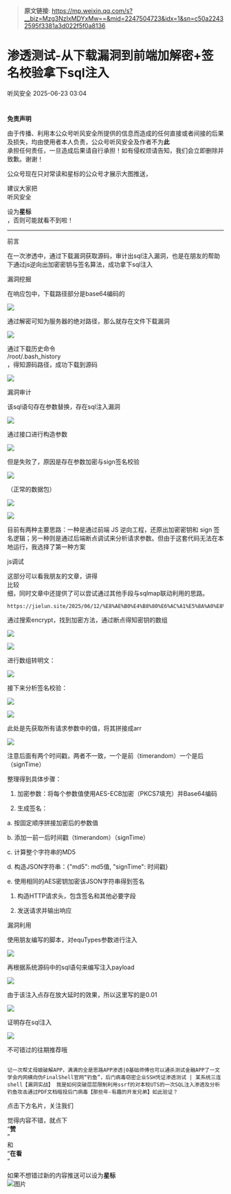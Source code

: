 > **原文链接**: https://mp.weixin.qq.com/s?__biz=Mzg3NzIxMDYxMw==&mid=2247504723&idx=1&sn=c50a22432595f3381a3d022f5f0a8136

#  渗透测试-从下载漏洞到前端加解密+签名校验拿下sql注入  
 听风安全   2025-06-23 03:04  
  
#   
  
**免责声明**  
  
由于传播、利用本公众号听风安全所提供的信息而造成的任何直接或者间接的后果及损失，均由使用者本人负责，公众号听风安全及作者不为**此**  
承担任何责任，一旦造成后果请自行承担！如有侵权烦请告知，我们会立即删除并致歉。谢谢！  
  
公众号现在只对常读和星标的公众号才展示大图推送，  
  
建议大家把  
听风安全  
  
设为**星标**  
，否则可能就看不到啦！  
  
----------------------------------------------------------------------  
  
前言  
  
在一次渗透中，通过下载漏洞获取源码，审计出sql注入漏洞，也是在朋友的帮助下通过js逆向出加密密钥与签名算法，成功拿下sql注入  
  
  
漏洞挖掘  
  
在响应包中，下载路径部分是base64编码的  
  
![](https://mmbiz.qpic.cn/mmbiz_png/fp1zrrz1UibiclibNHBwZ9eDAFyF8lHcCCQdHa8F2UggGmTmzqesibibqpTsON6HPoF1VgJ4d6msIbz48YgXD2mTUMw/640?wx_fmt=png&from=appmsg "")  
  
通过解密可知为服务器的绝对路径，那么就存在文件下载漏洞  
  
![](https://mmbiz.qpic.cn/mmbiz_png/fp1zrrz1UibiclibNHBwZ9eDAFyF8lHcCCQzWYG0icZiaNVXlOItEkx0SH3f1UZfLicHxLxFqUA5tJ5TmF3ZXxTAMjGA/640?wx_fmt=png&from=appmsg "")  
  
通过下载历史命令  
/root/.bash_history  
，得知源码路径，成功下载到源码  
  
![](https://mmbiz.qpic.cn/mmbiz_png/fp1zrrz1Uib9y9p7EDaBdk3HZxrusopsPvhlhY5sh5ic6qCj1pwZG3VzicZQ8JBko9Idjt2CTjpbRwOED4mibJVPKw/640?wx_fmt=png&from=appmsg "")  
  
  
漏洞审计  
  
该sql语句存在参数替换，存在sql注入漏洞  
  
![](https://mmbiz.qpic.cn/mmbiz_png/fp1zrrz1UibiclibNHBwZ9eDAFyF8lHcCCQLxK6PG2Qko3uiaoDo3eAoqOej61UpjHIGjbicPJj4Gvhvc4m9CksLvPA/640?wx_fmt=png&from=appmsg "")  
  
通过接口进行构造参数  
  
![](https://mmbiz.qpic.cn/mmbiz_png/fp1zrrz1UibiclibNHBwZ9eDAFyF8lHcCCQQqofekV80qoZdvlwVyZ8ibJ8HZZ8GvoWPzBIbZtlH9VMxEds00Uzzicg/640?wx_fmt=png&from=appmsg "")  
  
但是失败了，原因是存在参数加密与sign签名校验  
  
![](https://mmbiz.qpic.cn/mmbiz_png/fp1zrrz1UibiclibNHBwZ9eDAFyF8lHcCCQnCF9IKnZXOGdJhibtGqrSYwrbYhfO6vvyl0NYz08bM0Tico7jtLWPndw/640?wx_fmt=png&from=appmsg "")  
  
（正常的数据包）  
  
![](https://mmbiz.qpic.cn/mmbiz_png/fp1zrrz1UibiclibNHBwZ9eDAFyF8lHcCCQfhXzNZvPiaASyzMFWgKfpFZZHZ0JFNpHHO73wHJdhhYH6xMF4Ww8KAg/640?wx_fmt=png&from=appmsg "")  
  
![](https://mmbiz.qpic.cn/mmbiz_png/fp1zrrz1Uib9y9p7EDaBdk3HZxrusopsPSeWYBeSBmFfp9SB0bxD6uEzDK2SOa1IGfmk9MEILn24kodOpFRTW5A/640?wx_fmt=png&from=appmsg "")  
  
目前有两种主要思路：一种是通过前端 JS 逆向工程，还原出加密密钥和 sign 签名逻辑；另一种则是通过后端断点调试来分析请求参数。但由于这套代码无法在本地运行，我选择了第一种方案  
  
js调试  
  
这部分可以看我朋友的文章，讲得  
比较  
细，同时文章中还提供了可以尝试通过其他手段与sqlmap联动利用的思路。  
  

```
https://jielun.site/2025/06/12/%E8%AE%B0%E4%B8%80%E6%AC%A1%E5%8A%A0%E8%A7%A3%E5%AF%86+%E7%AD%BE%E5%90%8D%E6%A0%A1%E9%AA%8C+%E7%BC%96%E5%86%99flask%E8%81%94%E5%8A%A8sqlmap%E7%9A%84%E6%B8%97%E9%80%8F%E6%B5%8B%E8%AF%95/
```

  
  
通过搜索encrypt，找到加密方法，通过断点得知密钥的数组  
  
![](https://mmbiz.qpic.cn/mmbiz_png/fp1zrrz1UibiclibNHBwZ9eDAFyF8lHcCCQYymqliaftqNXO7vLu6KxXdWoHUNnKGTPc9rqcuFnC1yz9bUw1JT6emg/640?wx_fmt=png&from=appmsg "")  
  
![](https://mmbiz.qpic.cn/mmbiz_png/fp1zrrz1UibiclibNHBwZ9eDAFyF8lHcCCQeuibDjUNn88WV4kn3sezI2O4fBpYS58Fo3WPouxeWKtjogMhIZdQtQw/640?wx_fmt=png&from=appmsg "")  
  
进行数组转明文：  
  
![](https://mmbiz.qpic.cn/mmbiz_png/fp1zrrz1UibiclibNHBwZ9eDAFyF8lHcCCQoMDmRKEadiaKfqcpGcRe21Nsiatib9G46vFWhlaUrx4ibGtN3QTEnibdILQ/640?wx_fmt=png&from=appmsg "")  
  
接下来分析签名校验：  
  
![](https://mmbiz.qpic.cn/mmbiz_png/fp1zrrz1UibiclibNHBwZ9eDAFyF8lHcCCQCSeErxAiamPn56PzlyzKmjiccgf4tJibSkfz4s7ia0FId5icDPdBU4otGeQ/640?wx_fmt=png&from=appmsg "")  
  
![](https://mmbiz.qpic.cn/mmbiz_png/fp1zrrz1UibiclibNHBwZ9eDAFyF8lHcCCQAtYyUr3lgicNsIDnU4m9z7HGEZTX8uAVsS5v8mCGhcibAx7VXn9cOEVg/640?wx_fmt=png&from=appmsg "")  
  
此处是先获取所有请求参数中的值，将其拼接成arr  
  
![](https://mmbiz.qpic.cn/mmbiz_png/fp1zrrz1UibiclibNHBwZ9eDAFyF8lHcCCQIOjiaTnIhtPMJGq8EkEN9FAPhaQKkL3up0f31VvxoiaIjvYAgeRYcohQ/640?wx_fmt=png&from=appmsg "")  
  
  
注意后面有两个时间戳，两者不一致，一个是前（timerandom）一个是后（signTime）  
  
整理得到具体步骤：  
1. 加密参数：将每个参数值使用AES-ECB加密（PKCS7填充）并Base64编码  
  
1. 生成签名：  
  
a. 按固定顺序拼接加密后的参数值  
  
b. 添加一前一后时间戳（timerandom）（signTime）  
  
c. 计算整个字符串的MD5  
  
d. 构造JSON字符串：{"md5": md5值, "signTime": 时间戳}  
  
e. 使用相同的AES密钥加密该JSON字符串得到签名  
  
1. 构造HTTP请求头，包含签名和其他必要字段  
  
1. 发送请求并输出响应  
  
漏洞利用  
  
使用朋友编写的脚本，对equTypes参数进行注入  
  
![](https://mmbiz.qpic.cn/mmbiz_png/fp1zrrz1UibiclibNHBwZ9eDAFyF8lHcCCQNlET11KehyDVsKPFLTciaMQNHEzUyRbDjILnibHa6KDPGJLpZKgJDWJA/640?wx_fmt=png&from=appmsg "")  
  
再根据系统源码中的sql语句来编写注入payload  
  
![](https://mmbiz.qpic.cn/mmbiz_png/fp1zrrz1UibiclibNHBwZ9eDAFyF8lHcCCQ2VQOUX7ic6uwvSoYqyphokSScXEQjjaUicr21kd9pnFZtNqJbjZBIBFg/640?wx_fmt=png&from=appmsg "")  
  
由于该注入点存在放大延时的效果，所以这里写的是0.01  
  
![](https://mmbiz.qpic.cn/mmbiz_png/fp1zrrz1UibiclibNHBwZ9eDAFyF8lHcCCQNhehNeReVcOeBOAY3lVzZlF3RtIbscibomKSxibtxqElWQia2n17RiaUkg/640?wx_fmt=png&from=appmsg "")  
  
证明存在sql注入  
  
![](https://mmbiz.qpic.cn/mmbiz_png/fp1zrrz1UibiclibNHBwZ9eDAFyF8lHcCCQwyPiboRsNBelba30YFIJmAKFPPrn5ejJibLnO2sTLfRicXYdXQebaricIQ/640?wx_fmt=png&from=appmsg "")  
  
不可错过的往期推荐哦  
  
  

```

记一次帮丈母娘破解APP，满满的全是思路APP渗透|0基础师傅也可以通杀测试金融APP了一文学会内网横向伪FinalShell官网“钓鱼”，后门病毒窃密企业SSH凭证渗透测试 | 某系统三连shell【漏洞实战】 我是如何突破层层限制利用ssrf的对本校UTS的一次SQL注入渗透及分析钓鱼攻击通过PDF文档暗投后门病毒【那些年-有趣的开发兄弟】如此验证？
```

  
  
点击下方名片，关注我们  
  
  
  
觉得内容不错，就点下  
“**赞**  
”  
和  
“**在看**  
”  
  
  
如果不想错过新的内容推送可以设为**星标**  
![图片](https://mmbiz.qpic.cn/mmbiz_png/Yv6ic9zgr5hTYyCkc91euAiaGULJSbiaHricFHs2dd2sib20WTJKwHYD90Jia9HCKxnmJUwnkicGU7rVP3EYCVh3dMnng/640?wx_fmt=other&wxfrom=5&wx_lazy=1&wx_co=1&tp=webp "")  
  
  
  
